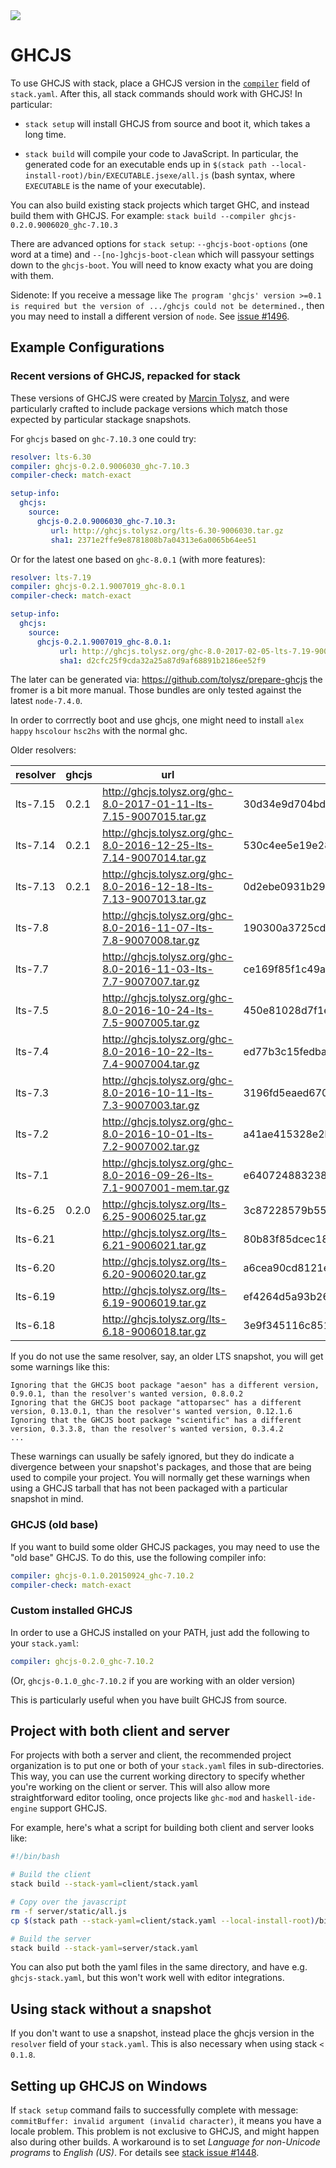 <div class="hidden-warning"><a href="https://docs.haskellstack.org/"><img src="https://rawgit.com/commercialhaskell/stack/master/doc/img/hidden-warning.svg"></a></div>

# GHCJS

To use GHCJS with stack, place a GHCJS version in the [`compiler`](yaml_configuration.md#compiler) field of `stack.yaml`.  After this, all stack commands should work with GHCJS!  In particular:

* `stack setup` will install GHCJS from source and boot it, which takes a long time.

* `stack build` will compile your code to JavaScript.  In particular, the generated code for an executable ends up in `$(stack path --local-install-root)/bin/EXECUTABLE.jsexe/all.js` (bash syntax, where `EXECUTABLE` is the name of your executable).

You can also build existing stack projects which target GHC, and instead build
them with GHCJS.  For example: `stack build --compiler ghcjs-0.2.0.9006020_ghc-7.10.3`

There are advanced options for `stack setup`: `--ghcjs-boot-options` (one word at a time) and `--[no-]ghcjs-boot-clean`
which will passyour settings down to the `ghcjs-boot`. You will need to know exacty what you are doing with them.  

Sidenote: If you receive a message like
`The program 'ghcjs' version >=0.1 is required but the version of .../ghcjs could not be determined.`,
then you may need to install a different version of `node`. See
[issue #1496](https://github.com/commercialhaskell/stack/issues/1496).

## Example Configurations

### Recent versions of GHCJS, repacked for stack

These versions of GHCJS were created by
[Marcin Tolysz](https://github.com/tolysz), and were particularly crafted to
include package versions which match those expected by particular stackage
snapshots.

For `ghcjs` based on `ghc-7.10.3` one could try:
```yaml
resolver: lts-6.30
compiler: ghcjs-0.2.0.9006030_ghc-7.10.3
compiler-check: match-exact

setup-info:
  ghcjs:
    source:
      ghcjs-0.2.0.9006030_ghc-7.10.3:
         url: http://ghcjs.tolysz.org/lts-6.30-9006030.tar.gz
         sha1: 2371e2ffe9e8781808b7a04313e6a0065b64ee51
```

Or for the latest one based on `ghc-8.0.1` (with more features):
```yaml
resolver: lts-7.19
compiler: ghcjs-0.2.1.9007019_ghc-8.0.1
compiler-check: match-exact

setup-info:
  ghcjs:
    source:
      ghcjs-0.2.1.9007019_ghc-8.0.1:
           url: http://ghcjs.tolysz.org/ghc-8.0-2017-02-05-lts-7.19-9007019.tar.gz
           sha1: d2cfc25f9cda32a25a87d9af68891b2186ee52f9
```
The later can be generated via: https://github.com/tolysz/prepare-ghcjs
the fromer is a bit more manual. Those bundles are only tested against the latest `node-7.4.0`.

In order to corrrectly boot and use ghcjs, one might need to install `alex` `happy` `hscolour` `hsc2hs` with the normal ghc.

Older resolvers:

|resolver|ghcjs|url|sha1|
|---|---|---|---|
| lts-7.15 |0.2.1| http://ghcjs.tolysz.org/ghc-8.0-2017-01-11-lts-7.15-9007015.tar.gz | 30d34e9d704bdb799066387dfa1ba98b8884d932 |
| lts-7.14 |0.2.1| http://ghcjs.tolysz.org/ghc-8.0-2016-12-25-lts-7.14-9007014.tar.gz | 530c4ee5e19e2874e128431c7ad421e336df0303 |
| lts-7.13 |0.2.1| http://ghcjs.tolysz.org/ghc-8.0-2016-12-18-lts-7.13-9007013.tar.gz | 0d2ebe0931b29adca7cb9d9b9f77d60095bfb864 |
| lts-7.8 || http://ghcjs.tolysz.org/ghc-8.0-2016-11-07-lts-7.8-9007008.tar.gz | 190300a3725cde44b2a08be9ef829f2077bf8825 |
| lts-7.7 || http://ghcjs.tolysz.org/ghc-8.0-2016-11-03-lts-7.7-9007007.tar.gz | ce169f85f1c49ad613ae77fc494d5565452ff59a |
| lts-7.5 || http://ghcjs.tolysz.org/ghc-8.0-2016-10-24-lts-7.5-9007005.tar.gz | 450e81028d7f1eb82a16bc4b0809f30730c3e173 |
| lts-7.4 || http://ghcjs.tolysz.org/ghc-8.0-2016-10-22-lts-7.4-9007004.tar.gz | ed77b3c15fedbadad5ab0e0afe1bd42c0a8695b4 |
| lts-7.3 || http://ghcjs.tolysz.org/ghc-8.0-2016-10-11-lts-7.3-9007003.tar.gz | 3196fd5eaed670416083cf3678396d02c50096de |
| lts-7.2 || http://ghcjs.tolysz.org/ghc-8.0-2016-10-01-lts-7.2-9007002.tar.gz | a41ae415328e2b257d40724d13d1386390c26322 | 
| lts-7.1 || http://ghcjs.tolysz.org/ghc-8.0-2016-09-26-lts-7.1-9007001-mem.tar.gz | e640724883238593e2d2f7f03991cb413ec0347b |
| lts-6.25 | 0.2.0 | http://ghcjs.tolysz.org/lts-6.25-9006025.tar.gz | 3c87228579b55c05e227a7876682c2a7d4c9c007 |
| lts-6.21 || http://ghcjs.tolysz.org/lts-6.21-9006021.tar.gz | 80b83f85dcec182093418e843979f4cee092fa85 |
| lts-6.20 || http://ghcjs.tolysz.org/lts-6.20-9006020.tar.gz | a6cea90cd8121eee3afb201183c6e9bd6bacd94a |
| lts-6.19 || http://ghcjs.tolysz.org/lts-6.19-9006019.tar.gz | ef4264d5a93b269ee4ec8f9d5139da030331d65a |
| lts-6.18 || http://ghcjs.tolysz.org/lts-6.18-9006018.tar.gz | 3e9f345116c851349a5a551ffd94f7e0b74bfabb |

If you do not use the same resolver, say, an older LTS snapshot, you will get
some warnings like this:

```
Ignoring that the GHCJS boot package "aeson" has a different version, 0.9.0.1, than the resolver's wanted version, 0.8.0.2
Ignoring that the GHCJS boot package "attoparsec" has a different version, 0.13.0.1, than the resolver's wanted version, 0.12.1.6
Ignoring that the GHCJS boot package "scientific" has a different version, 0.3.3.8, than the resolver's wanted version, 0.3.4.2
...
```

These warnings can usually be safely ignored, but they do indicate a divergence
between your snapshot's packages, and those that are being used to compile your
project. You will normally get these warnings when using a GHCJS tarball that
has not been packaged with a particular snapshot in mind.

### GHCJS (old base)

If you want to build some older GHCJS packages, you may need to use the "old
base" GHCJS.  To do this, use the following compiler info:

```yaml
compiler: ghcjs-0.1.0.20150924_ghc-7.10.2
compiler-check: match-exact
```

### Custom installed GHCJS

In order to use a GHCJS installed on your PATH, just add the following to your `stack.yaml`:

```yaml
compiler: ghcjs-0.2.0_ghc-7.10.2
```

(Or, `ghcjs-0.1.0_ghc-7.10.2` if you are working with an older version)

This is particularly useful when you have built GHCJS from source.

## Project with both client and server

For projects with both a server and client, the recommended project
organization is to put one or both of your `stack.yaml` files in
sub-directories.  This way, you can use the current working directory to
specify whether you're working on the client or server.  This will also allow
more straightforward editor tooling, once projects like `ghc-mod` and
`haskell-ide-engine` support GHCJS.

For example, here's what a script for building both client and server looks
like:

```bash
#!/bin/bash

# Build the client
stack build --stack-yaml=client/stack.yaml

# Copy over the javascript
rm -f server/static/all.js
cp $(stack path --stack-yaml=client/stack.yaml --local-install-root)/bin/client.jsexe/all.js server/static/all.js

# Build the server
stack build --stack-yaml=server/stack.yaml
```

You can also put both the yaml files in the same directory, and have e.g.
`ghcjs-stack.yaml`, but this won't work well with editor integrations.

## Using stack without a snapshot

If you don't want to use a snapshot, instead place the ghcjs version in the `resolver` field of your `stack.yaml`.  This is also necessary when using stack `< 0.1.8`.

## Setting up GHCJS on Windows

If `stack setup` command fails to successfully complete with message: `commitBuffer: invalid argument (invalid character)`, it means you have a locale problem.
This problem is not exclusive to GHCJS, and might happen also during other builds. A workaround is to set _Language for non-Unicode programs_ to _English (US)_.
For details see [stack issue #1448](https://github.com/commercialhaskell/stack/issues/1448).
